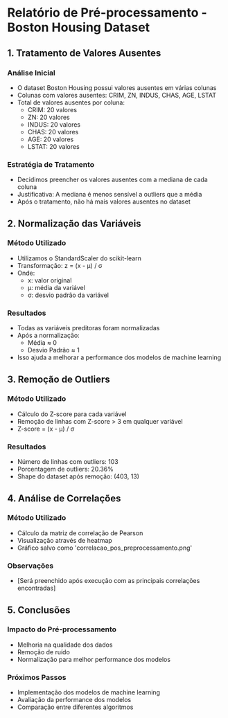 # Relatório de Pré-processamento - Boston Housing Dataset

## 1. Tratamento de Valores Ausentes

### Análise Inicial
- O dataset Boston Housing possui valores ausentes em várias colunas
- Colunas com valores ausentes: CRIM, ZN, INDUS, CHAS, AGE, LSTAT
- Total de valores ausentes por coluna:
  - CRIM: 20 valores
  - ZN: 20 valores
  - INDUS: 20 valores
  - CHAS: 20 valores
  - AGE: 20 valores
  - LSTAT: 20 valores

### Estratégia de Tratamento
- Decidimos preencher os valores ausentes com a mediana de cada coluna
- Justificativa: A mediana é menos sensível a outliers que a média
- Após o tratamento, não há mais valores ausentes no dataset

## 2. Normalização das Variáveis

### Método Utilizado
- Utilizamos o StandardScaler do scikit-learn
- Transformação: z = (x - μ) / σ
- Onde:
  - x: valor original
  - μ: média da variável
  - σ: desvio padrão da variável

### Resultados
- Todas as variáveis preditoras foram normalizadas
- Após a normalização:
  - Média ≈ 0
  - Desvio Padrão ≈ 1
- Isso ajuda a melhorar a performance dos modelos de machine learning

## 3. Remoção de Outliers

### Método Utilizado
- Cálculo do Z-score para cada variável
- Remoção de linhas com Z-score > 3 em qualquer variável
- Z-score = (x - μ) / σ

### Resultados
- Número de linhas com outliers: 103
- Porcentagem de outliers: 20.36%
- Shape do dataset após remoção: (403, 13)

## 4. Análise de Correlações

### Método Utilizado
- Cálculo da matriz de correlação de Pearson
- Visualização através de heatmap
- Gráfico salvo como 'correlacao_pos_preprocessamento.png'

### Observações
- [Será preenchido após execução com as principais correlações encontradas]

## 5. Conclusões

### Impacto do Pré-processamento
- Melhoria na qualidade dos dados
- Remoção de ruído
- Normalização para melhor performance dos modelos

### Próximos Passos
- Implementação dos modelos de machine learning
- Avaliação da performance dos modelos
- Comparação entre diferentes algoritmos 